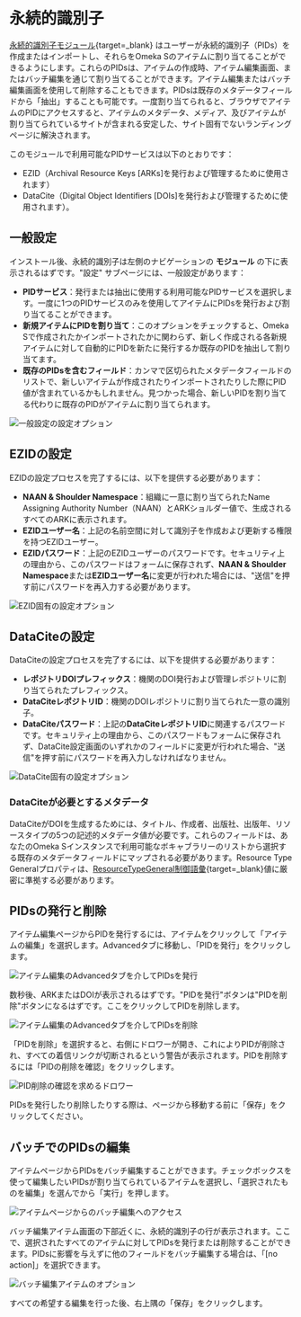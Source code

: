 # 永続的識別子

[永続的識別子モジュール](https://omeka.org/s/modules/PersistentIdentifiers/){target=_blank} はユーザーが永続的識別子（PIDs）を作成またはインポートし、それらをOmeka Sのアイテムに割り当てることができるようにします。これらのPIDsは、アイテムの作成時、アイテム編集画面、またはバッチ編集を通じて割り当てることができます。アイテム編集またはバッチ編集画面を使用して削除することもできます。PIDsは既存のメタデータフィールドから「抽出」することも可能です。一度割り当てられると、ブラウザでアイテムのPIDにアクセスすると、アイテムのメタデータ、メディア、及びアイテムが割り当てられているサイトが含まれる安定した、サイト固有でないランディングページに解決されます。

このモジュールで利用可能なPIDサービスは以下のとおりです：

+ EZID（Archival Resource Keys [ARKs]を発行および管理するために使用されます）
+ DataCite（Digital Object Identifiers [DOIs]を発行および管理するために使用されます）。

## 一般設定

インストール後、永続的識別子は左側のナビゲーションの **モジュール** の下に表示されるはずです。"設定" サブページには、一般設定があります：

+ **PIDサービス**：発行または抽出に使用する利用可能なPIDサービスを選択します。一度に1つのPIDサービスのみを使用してアイテムにPIDsを発行および割り当てることができます。
+ **新規アイテムにPIDを割り当て**：このオプションをチェックすると、Omeka Sで作成されたかインポートされたかに関わらず、新しく作成される各新規アイテムに対して自動的にPIDを新たに発行するか既存のPIDを抽出して割り当てます。
+ **既存のPIDsを含むフィールド**：カンマで区切られたメタデータフィールドのリストで、新しいアイテムが作成されたりインポートされたりした際にPID値が含まれているかもしれません。見つかった場合、新しいPIDを割り当てる代わりに既存のPIDがアイテムに割り当てられます。

![一般設定の設定オプション](../modules/modulesfiles/PID_settings.png)

## EZIDの設定

EZIDの設定プロセスを完了するには、以下を提供する必要があります：

+ **NAAN & Shoulder Namespace**：組織に一意に割り当てられたName Assigning Authority Number（NAAN）とARKショルダー値で、生成されるすべてのARKに表示されます。
+ **EZIDユーザー名**：上記の名前空間に対して識別子を作成および更新する権限を持つEZIDユーザー。
+ **EZIDパスワード**：上記のEZIDユーザーのパスワードです。セキュリティ上の理由から、このパスワードはフォームに保存されず、**NAAN & Shoulder Namespace**または**EZIDユーザー名**に変更が行われた場合には、"送信"を押す前にパスワードを再入力する必要があります。

![EZID固有の設定オプション](../modules/modulesfiles/PID_EZIDconfig.png)

## DataCiteの設定

DataCiteの設定プロセスを完了するには、以下を提供する必要があります：

+ **レポジトリDOIプレフィックス**：機関のDOI発行および管理レポジトリに割り当てられたプレフィックス。
+ **DataCiteレポジトリID**：機関のDOIレポジトリに割り当てられた一意の識別子。
+ **DataCiteパスワード**：上記の**DataCiteレポジトリID**に関連するパスワードです。セキュリティ上の理由から、このパスワードもフォームに保存されず、DataCite設定画面のいずれかのフィールドに変更が行われた場合、"送信"を押す前にパスワードを再入力しなければなりません。

![DataCite固有の設定オプション](../modules/modulesfiles/PID_DataCiteconfig.png)

### DataCiteが必要とするメタデータ

DataCiteがDOIを生成するためには、タイトル、作成者、出版社、出版年、リソースタイプの5つの記述的メタデータ値が必要です。これらのフィールドは、あなたのOmeka Sインスタンスで利用可能なボキャブラリーのリストから選択する既存のメタデータフィールドにマップされる必要があります。Resource Type Generalプロパティは、[ResourceTypeGeneral制御語彙](https://support.datacite.org/docs/datacite-metadata-schema-v44-mandatory-properties#101-resourcetypegeneral){target=_blank}値に厳密に準拠する必要があります。

## PIDsの発行と削除

アイテム編集ページからPIDを発行するには、アイテムをクリックして「アイテムの編集」を選択します。Advancedタブに移動し、「PIDを発行」をクリックします。

![アイテム編集のAdvancedタブを介してPIDsを発行](../modules/modulesfiles/PID_mint.png)

数秒後、ARKまたはDOIが表示されるはずです。"PIDを発行"ボタンは"PIDを削除"ボタンになるはずです。ここをクリックしてPIDを削除します。

![アイテム編集のAdvancedタブを介してPIDsを削除](../modules/modulesfiles/PID_remove.png)

「PIDを削除」を選択すると、右側にドロワーが開き、これによりPIDが削除され、すべての着信リンクが切断されるという警告が表示されます。PIDを削除するには「PIDの削除を確認」をクリックします。

![PID削除の確認を求めるドロワー](../modules/modulesfiles/PID_confirmremove.png)

PIDsを発行したり削除したりする際は、ページから移動する前に「保存」をクリックしてください。

## バッチでのPIDsの編集

アイテムページからPIDsをバッチ編集することができます。チェックボックスを使って編集したいPIDsが割り当てられているアイテムを選択し、「選択されたものを編集」を選んでから「実行」を押します。

![アイテムページからのバッチ編集へのアクセス](../modules/modulesfiles/PID_batcheditgo.png)

バッチ編集アイテム画面の下部近くに、永続的識別子の行が表示されます。ここで、選択されたすべてのアイテムに対してPIDsを発行または削除することができます。PIDsに影響を与えずに他のフィールドをバッチ編集する場合は、「[no action]」を選択できます。

![バッチ編集アイテムのオプション](../modules/modulesfiles/PID_batchoptions.png)

すべての希望する編集を行った後、右上隅の「保存」をクリックします。